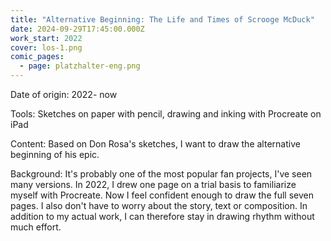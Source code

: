 ```yaml
---
title: "Alternative Beginning: The Life and Times of Scrooge McDuck"
date: 2024-09-29T17:45:00.000Z
work_start: 2022
cover: los-1.png
comic_pages:
  - page: platzhalter-eng.png
---
```



Date of origin: 2022- now

Tools: Sketches on paper with pencil, drawing and inking with Procreate on iPad

Content: Based on Don Rosa's sketches, I want to draw the alternative beginning of his epic.

Background: It's probably one of the most popular fan projects, I've seen many versions. In 2022, I drew one page on a trial basis to familiarize myself with Procreate. Now I feel confident enough to draw the full seven pages. I also don't have to worry about the story, text or composition. In addition to my actual work, I can therefore stay in drawing rhythm without much effort.
